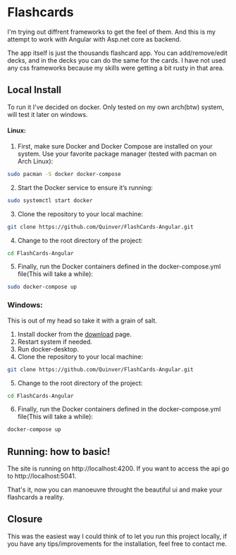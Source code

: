 # Flashcards
I'm trying out diffrent frameworks to get the feel of them. And this is my attempt to work with Angular with Asp.net core as backend.

The app itself is just the thousands flashcard app. You can add/remove/edit decks, and in the decks you can do the same for the cards. I have not used any css frameworks because my skills were getting a bit rusty in that area.

## Local Install
To run it I've decided on docker.
Only tested on my own arch(btw) system, will test it later on windows.

#### Linux:

1. First, make sure Docker and Docker Compose are installed on your system. Use your favorite package manager (tested with pacman on Arch Linux):
```bash
sudo pacman -S docker docker-compose
```
2. Start the Docker service to ensure it’s running:
```bash
sudo systemctl start docker
```
3. Clone the repository to your local machine:
```bash
git clone https://github.com/Quinver/FlashCards-Angular.git
```
4. Change to the root directory of the project:
```bash
cd FlashCards-Angular
```
5. Finally, run the Docker containers defined in the docker-compose.yml file(This will take a while):
```bash
sudo docker-compose up
```
### Windows:
This is out of my head so take it with a grain of salt.
1. Install docker from the [download](https://docs.docker.com/desktop/setup/install/windows-install/) page.
2. Restart system if needed.
3. Run docker-desktop.
4. Clone the repository to your local machine:
```bash
git clone https://github.com/Quinver/FlashCards-Angular.git
```
5. Change to the root directory of the project:
```bash
cd FlashCards-Angular
```
6. Finally, run the Docker containers defined in the docker-compose.yml file(This will take a while):
```bash
docker-compose up
```
## Running: how to basic!
The site is running on http://localhost:4200.
If you want to access the api go to http://localhost:5041.

That's it, now you can manoeuvre throught the beautiful ui and make your flashcards a reality.

## Closure
This was the easiest way I could think of to let you run this project locally, if you have any tips/improvements for the installation, feel free to contact me.
